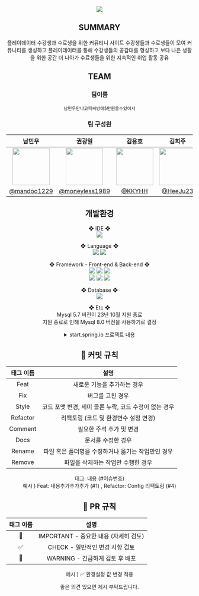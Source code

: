 <div align="center">
<img src="https://capsule-render.vercel.app/api?type=rounded&color=gradient&customColorList=0,5,6&height=200&section=header&text=PLAYGROUND&fontSize=70" />

<h2>SUMMARY</h2>
플레이데이터 수강생과 수료생을 위한 커뮤티니 사이트  
수강생들과 수료생들이 모여 커뮤니티를 생성하고 플레이데이터를 통해   
수강생들의 공감대를 형성하고 보다 나은 생활을 위한 공간    
더 나아가 수료생들을 위한 지속적인 취업 활동 공유  

<h2>TEAM</h2>
<h3>팀이름</h3>
<code>남민우만나고피씨방에5만원쓸수있어서</code>

<h3>팀 구성원</h3>

| 남민우 | 권광일 | 김용호 | 김희주 | 남정현 |  
|:----------------------------------------------:|:----------------------------------------------------:|:------------------------------------:|:----------------------------------------:|:----------------------------------------:|
| <img src="https://user-images.githubusercontent.com/48994100/233946147-db2cd31d-12d0-4b74-a3dd-804a44cf071c.png" width="100" /> | <img src="https://user-images.githubusercontent.com/48994100/233946014-cf30c208-ae30-4efb-a00c-77f901e6dbb9.png" width="100" /> | <img src="https://user-images.githubusercontent.com/48994100/233945902-a37dd21f-8b52-4562-8a47-e7ae77a4704e.png" width="100" />| <img src="https://user-images.githubusercontent.com/48994100/233944309-7d6b86e6-bb21-48a7-b621-b7a0d2924e82.png" width="100"/> | <img src="https://user-images.githubusercontent.com/48994100/233943872-6613d356-4578-412a-bbd8-6c291cdb5610.png" width="100"/> |
| [@mandoo1229](https://github.com/mandoo1229) | [@moneyless1989](https://github.com/moneyless1989) | [@KKYHH](https://github.com/KKYHH) | [@HeeJu23](https://github.com/HeeJu23) | [@jaynamm](https://github.com/jaynamm) |


<h2>개발환경</h2>

❖ IDE ❖ <br>
<img src="https://img.shields.io/badge/IntelliJ IDEA Communit-000000?style=flat&logo=intellijidea&logoColor=white"/>

❖ Language ❖ <br>
<img src="https://img.shields.io/badge/Java-3399FF?style=flat&logo=java&logoColor=white"/>
<img src="https://img.shields.io/badge/OpenJDK 17-FFFFFF?style=flat&logo=java&logoColor=black"/>

❖ Framework - Front-end & Back-end ❖ <br>
<img src="https://img.shields.io/badge/Node.js v19.9.0-339933?style=flat&logo=node.js&logoColor=white"/>
<img src="https://img.shields.io/badge/React-61DAFB?style=flat&logo=react&logoColor=black"/>
<img src="https://img.shields.io/badge/npm v9.6.3-CB3837?style=flat&logo=npm&logoColor=white"/>
<br>
<img src="https://img.shields.io/badge/Spring Boot 3.0.5-6DB33F?style=flat&logo=springboot&logoColor=white"/>
<img src="https://img.shields.io/badge/Spring Security-6DB33F?style=flat&logo=springsecurity&logoColor=white"/>
<img src="https://img.shields.io/badge/Gradle-02303A?style=flat&logo=gradle&logoColor=white"/>

❖ Database ❖ <br>
<img src="https://img.shields.io/badge/Mysql 8.0.32-4479A1?style=flat&logo=mysql&logoColor=white"/>

❖ Etc ❖ <br>
Mysql 5.7 버전이 23년 10월 지원 종료<br>지원 종료로 인해 Mysql 8.0 버전을 사용하기로 결정

<details>
  <summary>start.spring.io 프로젝트 내용</summary>
  <div markdown="1">
    <img width="889" alt="springbootinit" src="https://user-images.githubusercontent.com/48994100/232404385-8fd43fc7-8efb-4215-90fc-fb3ed4074b44.png">
  </div>
</details>

<h2>🤝 커밋 규칙</h2>

|   태그 이름    |                설명                |
|:----------:|:--------------------------------:|
|    Feat    |         새로운 기능을 추가하는 경우          |
|    Fix     |            버그를 고친 경우             |
|   Style    | 코드 포맷 변경, 세미 콜론 누락, 코드 수정이 없는 경우 |
|  Refactor  |      리팩토링 (코드 및 환경변수 설정 변경)      |
|  Comment   |          필요한 주석 추가 및 변경          |
|    Docs    |            문서를 수정한 경우            |
|   Rename   |   파일 혹은 폴더명을 수정하거나 옮기는 작업만인 경우   |
|   Remove   |       파일을 삭제하는 작업만 수행한 경우        |


태그: 내용 (#이슈번호)  
예시 ) Feat: 내용추가추가추가 (#1) , Refactor: Config 리팩토링 (#4)

<h2> 🤝 PR 규칙 </h2>

| 태그 이름  |             설명              |
|:------:|:---------------------------:|
|   🌟   | IMPORTANT - 중요한 내용 (자세히 검토) |
|   ✅    |    CHECK - 일반적인 변경 사항 검토    |
|   🚨   |   WARNING - 긴급하게 검토 후 배포    |

예시 ) ✅ 환경설정 값 변경 적용

좋은 의견 있으면 제시 부탁드립니다.

</div>
